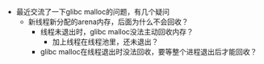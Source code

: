 - 最近交流了一下glibc malloc的问题，有几个疑问
	- 新线程新分配的arena内存，后面为什么不会回收？
		- 线程未退出时，glibc malloc没法主动回收内存？
			- 加上线程在线程池里，还未退出？
		- glibc malloc在线程退出时没法回收，要等整个进程退出后才能回收？